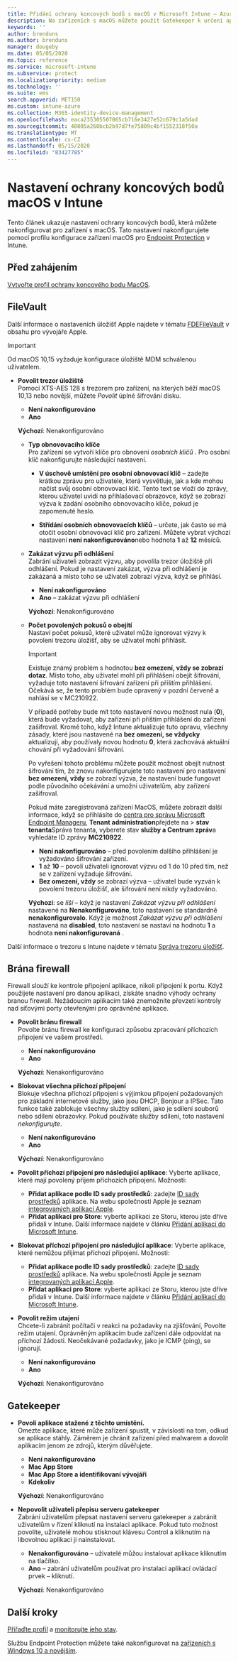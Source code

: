 ```yaml
---
title: Přidání ochrany koncových bodů s macOS v Microsoft Intune – Azure | Microsoft Docs
description: Na zařízeních s macOS můžete použít Gatekeeper k určení aplikací, které se smí instalovat, včetně aplikací z Mac App Storu. V Microsoft Intune také můžete určitým aplikacím povolit nebo nakonfigurovat průchod bránou firewall nebo můžete určité aplikace zablokovat, použít neviditelný režim utajení, případně blokovat určité typy příchozích připojení.
keywords: ''
author: brenduns
ms.author: brenduns
manager: dougeby
ms.date: 05/05/2020
ms.topic: reference
ms.service: microsoft-intune
ms.subservice: protect
ms.localizationpriority: medium
ms.technology: ''
ms.suite: ems
search.appverid: MET150
ms.custom: intune-azure
ms.collection: M365-identity-device-management
ms.openlocfilehash: eaca235305507065cb716e3427e52c679c1a5dad
ms.sourcegitcommit: 48005a260bcb2b97d7fe75809c4bf1552318f50a
ms.translationtype: MT
ms.contentlocale: cs-CZ
ms.lasthandoff: 05/15/2020
ms.locfileid: "83427785"
---
```

# <a name="macos-endpoint-protection-settings-in-intune"></a>Nastavení ochrany koncových bodů macOS v Intune  

Tento článek ukazuje nastavení ochrany koncových bodů, která můžete nakonfigurovat pro zařízení s macOS. Tato nastavení nakonfigurujete pomocí profilu konfigurace zařízení macOS pro [Endpoint Protection](endpoint-protection-configure.md) v Intune.  

## <a name="before-you-begin"></a>Před zahájením

[Vytvořte profil ochrany koncového bodu MacOS](endpoint-protection-configure.md).

## <a name="filevault"></a>FileVault

Další informace o nastaveních úložišť Apple najdete v tématu [FDEFileVault](https://developer.apple.com/documentation/devicemanagement/fdefilevault) v obsahu pro vývojáře Apple. 

> [!IMPORTANT]  
> Od macOS 10,15 vyžaduje konfigurace úložiště MDM schválenou uživatelem. 

- **Povolit trezor úložiště**  
  Pomocí XTS-AES 128 s trezorem pro zařízení, na kterých běží macOS 10,13 nebo novější, můžete *Povolit* úplné šifrování disku.  
  - **Není nakonfigurováno**  
  - **Ano**  

  **Výchozí**: Nenakonfigurováno  

  - **Typ obnovovacího klíče**  
    Pro zařízení se vytvoří klíče pro obnovení *osobních klíčů* . Pro osobní klíč nakonfigurujte následující nastavení.  

    - **V úschově umístění pro osobní obnovovací klíč** – zadejte krátkou zprávu pro uživatele, která vysvětluje, jak a kde mohou načíst svůj osobní obnovovací klíč. Tento text se vloží do zprávy, kterou uživatel uvidí na přihlašovací obrazovce, když se zobrazí výzva k zadání osobního obnovovacího klíče, pokud je zapomenuté heslo.  

    - **Střídání osobních obnovovacích klíčů** – určete, jak často se má otočit osobní obnovovací klíč pro zařízení. Můžete vybrat výchozí nastavení **není nakonfigurováno**nebo hodnota **1** až **12** měsíců.  

  - **Zakázat výzvu při odhlášení**  
    Zabrání uživateli zobrazit výzvu, aby povolila trezor úložiště při odhlášení.  Pokud je nastavení zakázat, výzva při odhlášení je zakázaná a místo toho se uživateli zobrazí výzva, když se přihlásí.  
    - **Není nakonfigurováno**  
    - **Ano** – zakázat výzvu při odhlášení

    **Výchozí**: Nenakonfigurováno  

  - **Počet povolených pokusů o obejití**  
  Nastaví počet pokusů, které uživatel může ignorovat výzvy k povolení trezoru úložišť, aby se uživatel mohl přihlásit. 

    > [!IMPORTANT]
    >
    > Existuje známý problém s hodnotou **bez omezení, vždy se zobrazí dotaz**. Místo toho, aby uživatel mohl při přihlášení obejít šifrování, vyžaduje toto nastavení šifrování zařízení při příštím přihlášení. Očekává se, že tento problém bude opravený v pozdní červeně a nahlásí se v MC210922.
    >
    > V případě potřeby bude mít toto nastavení novou možnost nula (**0**), která bude vyžadovat, aby zařízení při příštím přihlášení do zařízení zašifroval. Kromě toho, když Intune aktualizuje tuto opravu, všechny zásady, které jsou nastavené na **bez omezení, se vždycky** aktualizují, aby používaly novou hodnotu **0**, která zachovává aktuální chování při vyžadování šifrování.
    >
    > Po vyřešení tohoto problému můžete použít možnost obejít nutnost šifrování tím, že znovu nakonfigurujete toto nastavení pro nastavení **bez omezení, vždy** se zobrazí výzva, že nastavení bude fungovat podle původního očekávání a umožní uživatelům, aby zařízení zašifroval.
    >
    > Pokud máte zaregistrovaná zařízení MacOS, můžete zobrazit další informace, když se přihlásíte do [centra pro správu Microsoft Endpoint Manageru](https://go.microsoft.com/fwlink/?linkid=2109431), **Tenant administration**přejdete na  >  **stav tenanta**Správa tenanta, vyberete stav **služby a Centrum zpráv**a vyhledáte ID zprávy **MC210922**.

    - **Není nakonfigurováno** – před povolením dalšího přihlášení je vyžadováno šifrování zařízení.  
    - **1** až **10** – povolí uživateli ignorovat výzvu od 1 do 10 před tím, než se v zařízení vyžaduje šifrování.  
    - **Bez omezení, vždy** se zobrazí výzva – uživatel bude vyzván k povolení trezoru úložišť, ale šifrování není nikdy vyžadováno.  
 
    **Výchozí**: se *liší* – když je nastavení *Zakázat výzvu při odhlášení* nastavené na **Nenakonfigurováno**, toto nastavení se standardně **nenakonfigurovalo**. Když je možnost *Zakázat výzvu při odhlášení* nastavená na **disabled**, toto nastavení se nastaví na hodnotu **1** a hodnota **není nakonfigurovaná** .

Další informace o trezoru s Intune najdete v tématu [Správa trezoru úložišť](../protect/encrypt-devices-filevault.md#manage-filevault).

## <a name="firewall"></a>Brána firewall  

Firewall slouží ke kontrole připojení aplikace, nikoli připojení k portu. Když použijete nastavení pro danou aplikaci, získáte snadno výhody ochrany branou firewall. Nežádoucím aplikacím také znemožníte převzetí kontroly nad síťovými porty otevřenými pro oprávněné aplikace.  

- **Povolit bránu firewall**  
  Povolte bránu firewall ke konfiguraci způsobu zpracování příchozích připojení ve vašem prostředí.  
  - **Není nakonfigurováno**  
  - **Ano**  

  **Výchozí**: Nenakonfigurováno  

- **Blokovat všechna příchozí připojení**  
  Blokuje všechna příchozí připojení s výjimkou připojení požadovaných pro základní internetové služby, jako jsou DHCP, Bonjour a IPSec. Tato funkce také zablokuje všechny služby sdílení, jako je sdílení souborů nebo sdílení obrazovky. Pokud používáte služby sdílení, toto nastavení *nekonfigurujte*.  
  - **Není nakonfigurováno**  
  - **Ano**  

  **Výchozí**: Nenakonfigurováno  

- **Povolit příchozí připojení pro následující aplikace**: Vyberte aplikace, které mají povolený příjem příchozích připojení. Možnosti:
  - **Přidat aplikace podle ID sady prostředků**: zadejte [ID sady prostředků](../configuration/bundle-ids-built-in-ios-apps.md) aplikace. Na webu společnosti Apple je seznam [integrovaných aplikací Apple](https://support.apple.com/HT208094).
  - **Přidat aplikaci pro Store**: vyberte aplikaci ze Storu, kterou jste dříve přidali v Intune. Další informace najdete v článku [Přidání aplikací do Microsoft Intune](../apps/apps-add.md).

- **Blokovat příchozí připojení pro následující aplikace**: Vyberte aplikace, které nemůžou přijímat příchozí připojení. Možnosti:
  - **Přidat aplikace podle ID sady prostředků**: zadejte [ID sady prostředků](../configuration/bundle-ids-built-in-ios-apps.md) aplikace. Na webu společnosti Apple je seznam [integrovaných aplikací Apple](https://support.apple.com/HT208094).
  - **Přidat aplikaci pro Store**: vyberte aplikaci ze Storu, kterou jste dříve přidali v Intune. Další informace najdete v článku [Přidání aplikací do Microsoft Intune](../apps/apps-add.md).

- **Povolit režim utajení**  
  Chcete-li zabránit počítači v reakci na požadavky na zjišťování, Povolte režim utajení. Oprávněným aplikacím bude zařízení dále odpovídat na příchozí žádosti. Neočekávané požadavky, jako je ICMP (ping), se ignorují.  
  - **Není nakonfigurováno**  
  - **Ano**  

  **Výchozí**: Nenakonfigurováno  

## <a name="gatekeeper"></a>Gatekeeper  

- **Povolí aplikace stažené z těchto umístění.**  
  Omezte aplikace, které může zařízení spustit, v závislosti na tom, odkud se aplikace stáhly. Záměrem je chránit zařízení před malwarem a dovolit aplikacím jenom ze zdrojů, kterým důvěřujete.  

  - **Není nakonfigurováno**  
  - **Mac App Store**  
  - **Mac App Store a identifikovaní vývojáři**  
  - **Kdekoliv**  

  **Výchozí**: Nenakonfigurováno  

- **Nepovolit uživateli přepisu serveru gatekeeper**  
  Zabrání uživatelům přepsat nastavení serveru gatekeeper a zabránit uživatelům v řízení kliknutí na instalaci aplikace. Pokud tuto možnost povolíte, uživatelé mohou stisknout klávesu Control a kliknutím na libovolnou aplikaci ji nainstalovat.  

  - **Nenakonfigurováno** – uživatelé můžou instalovat aplikace kliknutím na tlačítko.  
  - **Ano** – zabrání uživatelům používat pro instalaci aplikací ovládací prvek – kliknutí.  

  **Výchozí**: Nenakonfigurováno  

## <a name="next-steps"></a>Další kroky

[Přiřaďte profil](../configuration/device-profile-assign.md) a [monitorujte jeho stav](../configuration/device-profile-monitor.md).

Službu Endpoint Protection můžete také nakonfigurovat na [zařízeních s Windows 10 a novějším](endpoint-protection-windows-10.md).
